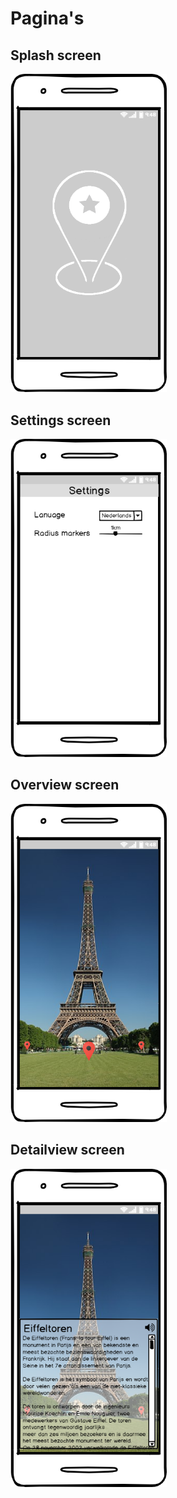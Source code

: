 # Pagina's
## Splash screen
<img src="./screens/Splash_screen.png" width="250px"><br/>

## Settings screen
<img src="./screens/Settings_screen.png" width="250px"><br/>

## Overview screen
<img src="./screens/Overview_screen.png" width="250px"><br/>

## Detailview screen
<img src="./screens/Detailview_screen.png" width="250px">

